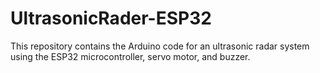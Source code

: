 # UltrasonicRader-ESP32
This repository contains the Arduino code for an ultrasonic radar system using the ESP32 microcontroller, servo motor, and buzzer.
